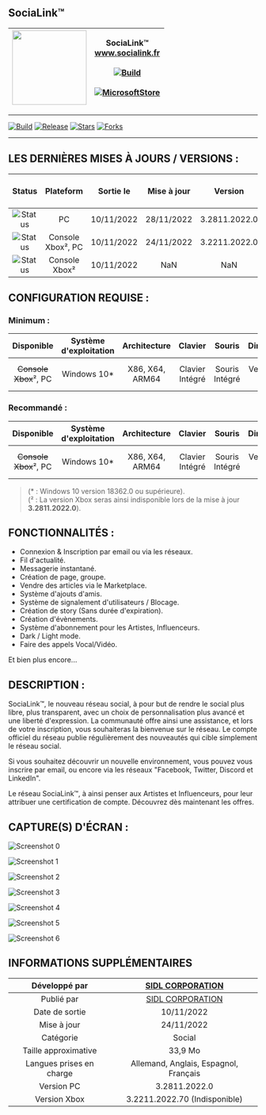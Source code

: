 ## SociaLink™

| <img src="https://store-images.s-microsoft.com/image/apps.54592.13858247257199113.caab1c33-c458-406a-b0c8-155c3349a401.56e81c93-b93b-4f03-86cc-678293fd203d" data-canonical-src="https://store-images.s-microsoft.com/image/apps.54592.13858247257199113.caab1c33-c458-406a-b0c8-155c3349a401.56e81c93-b93b-4f03-86cc-678293fd203d" width="150" height="150" /> | SociaLink™ <br/><a href="https://www.socialink.fr/" target="_blank">www.socialink.fr</a><br/><br/> [![Build](https://img.shields.io/github/package-json/v/SIDL-C0R0RATI0N/SociaLink?style=social)](https://github.com/SIDL-C0R0RATI0N/SociaLink)<br/><br/> [![MicrosoftStore](https://img.shields.io/badge/Microsoft%20Store-blue?style=for-the-badge&logo=microsoft)](https://www.microsoft.com/store/apps/9MVJ546GBQ6L) |
|:-:|:-:|




***
[![Build](https://img.shields.io/github/package-json/v/SIDL-C0R0RATI0N/SociaLink?style=social)](https://github.com/SIDL-C0R0RATI0N/SociaLink)
[![Release](https://img.shields.io/github/v/release/SIDL-C0R0RATI0N/SociaLink?include_prereleases&sort=date&style=social)](https://github.com/SIDL-C0R0RATI0N/SociaLink/releases)
[![Stars](https://img.shields.io/github/stars/SIDL-C0R0RATI0N/SociaLink?style=social)](https://github.com/SIDL-C0R0RATI0N/SociaLink/stargazers)
[![Forks](https://img.shields.io/github/forks/SIDL-C0R0RATI0N/SociaLink?style=social)](https://github.com/SIDL-C0R0RATI0N/SociaLink/network/members)
***

## LES DERNIÈRES MISES À JOURS / VERSIONS :
| Status | Plateform | Sortie le | Mise à jour | Version | Nom de l'application | Nouveautés dans la version | Lien vers le Microsoft Store |
|:-:|:-:|:-:|:-:|:-:|:-:|:-:|:-:|
| ![Status](https://img.shields.io/badge/%20-EN%20COURS-orange) | PC | 10/11/2022 | 28/11/2022 | 3.2811.2022.0 | SociaLink™ | <a target="_blank" href="https://github.com/SIDL-C0R0RATI0N/SociaLink/blob/main/CHANGELOG.md#version-3281120220-pc--le-28-nov-2022">En lire plus</a> | [![MicrosoftStore](https://img.shields.io/badge/Microsoft%20Store-blue?style=for-the-badge&logo=microsoft)](https://www.microsoft.com/store/apps/9MVJ546GBQ6L) |
| ![Status](https://img.shields.io/badge/Disponible-green) | Console Xbox², PC | 10/11/2022 | 24/11/2022 | 3.2211.2022.0 | SociaLink™ | <a target="_blank" href="https://github.com/SIDL-C0R0RATI0N/SociaLink/blob/main/CHANGELOG.md#version-3221120220--le-24-nov-2022">En lire plus</a> | [![MicrosoftStore](https://img.shields.io/badge/Microsoft%20Store-blue?style=for-the-badge&logo=microsoft)](https://www.microsoft.com/store/apps/9MVJ546GBQ6L) |
| ![Status](https://img.shields.io/badge/INDISPONIBLE-red) | Console Xbox² | 10/11/2022 | NaN | NaN | SociaLink™ | <a target="_blank" href="https://github.com/SIDL-C0R0RATI0N/SociaLink/edit/main/CHANGELOG.md#version-nan-xbox--le-nan">En lire plus</a> | <!--[![MicrosoftStore](https://img.shields.io/badge/Microsoft%20Store-blue?style=for-the-badge&logo=microsoft)](https://www.microsoft.com/store/apps/9MVJ546GBQ6L)--> |

## CONFIGURATION REQUISE :

  ### Minimum :
  | Disponible | Système d'exploitation | Architecture | Clavier | Souris | DirectX | Mémoire | Mémoire vidéo | Interaction tactile | Processeur | Processeur graphique |
  |:-:|:-:|:-:|:-:|:-:|:-:|:-:|:-:|:-:|:-:|:-:|
  | ~~Console Xbox~~², PC | Windows 10* | X86, X64, ARM64 | Clavier Intégré | Souris Intégré | Version 9 | 750 Mo | 1 Go | Non Spécifié | Intel Core i7 | NVIDIA GeForce GT 620 |
  

  ### Recommandé :
  | Disponible | Système d'exploitation | Architecture | Clavier | Souris | DirectX | Mémoire | Mémoire vidéo | Interaction tactile | Processeur | Processeur graphique |
  |:-:|:-:|:-:|:-:|:-:|:-:|:-:|:-:|:-:|:-:|:-:|
  | ~~Console Xbox~~², PC | Windows 10* | X86, X64, ARM64 | Clavier Intégré | Souris Intégré | Version 11 | 12 Go | 6 Go | Interaction tactile intégrée | Intel Core i9 | NVIDIA Ampere A100 |
  
  > (* : Windows 10 version 18362.0 ou supérieure).<br/>
  > (² : La version Xbox seras ainsi indisponible lors de la mise à jour **3.2811.2022.0**). 

## FONCTIONNALITÉS :

- Connexion & Inscription par email ou via les réseaux.
- Fil d'actualité.
- Messagerie instantané.
- Création de page, groupe.
- Vendre des articles via le Marketplace.
- Système d'ajouts d'amis.
- Système de signalement d'utilisateurs / Blocage.
- Création de story (Sans durée d'expiration).
- Création d'évènements.
- Système d'abonnement pour les Artistes, Influenceurs.
- Dark / Light mode.
- Faire des appels Vocal/Vidéo.


Et bien plus encore...

## DESCRIPTION :

SociaLink™, le nouveau réseau social, à pour but de rendre le social plus libre, plus transparent, avec un choix de personnalisation plus avancé et une liberté d'expression. La communauté offre ainsi une assistance, et lors de votre inscription, vous souhaiteras la bienvenue sur le réseau. Le compte officiel du réseau publie régulièrement des nouveautés qui cible simplement le réseau social.

Si vous souhaitez découvrir un nouvelle environnement, vous pouvez vous inscrire par email, ou encore via les réseaux "Facebook, Twitter, Discord et LinkedIn".

Le réseau SociaLink™, à ainsi penser aux Artistes et Influenceurs, pour leur attribuer une certification de compte. Découvrez dès maintenant les offres.

## CAPTURE(S) D'ÉCRAN :

  ![Screenshot 0](https://github.com/SIDL-C0R0RATI0N/SociaLink/blob/main/Screenshot/0.png)
  
  ![Screenshot 1](https://github.com/SIDL-C0R0RATI0N/SociaLink/blob/main/Screenshot/1.png)
  
  ![Screenshot 2](https://github.com/SIDL-C0R0RATI0N/SociaLink/blob/main/Screenshot/2.png)
  
  ![Screenshot 3](https://github.com/SIDL-C0R0RATI0N/SociaLink/blob/main/Screenshot/3.png)
  
  ![Screenshot 4](https://github.com/SIDL-C0R0RATI0N/SociaLink/blob/main/Screenshot/4.png)
  
  ![Screenshot 5](https://github.com/SIDL-C0R0RATI0N/SociaLink/blob/main/Screenshot/5.png)
  
  ![Screenshot 6](https://github.com/SIDL-C0R0RATI0N/SociaLink/blob/main/Screenshot/6.png)
  

## INFORMATIONS SUPPLÉMENTAIRES

| Développé par | <a target="_blank" href="https://sidl-corporation.fr/">SIDL CORPORATION</a> |
|:-:|:-:|
| Publié par | <a target="_blank" href="https://apps.microsoft.com/store/search?publisher=SIDL%20CORPORATION">SIDL CORPORATION</a> |
| Date de sortie | 10/11/2022 |
| Mise à jour | 24/11/2022 |
| Catégorie | Social |
| Taille approximative | 33,9 Mo |
| Langues prises en charge | Allemand, Anglais, Espagnol, Français |
| Version PC | 3.2811.2022.0 |
| Version Xbox | 3.2211.2022.70 (Indisponible) |

